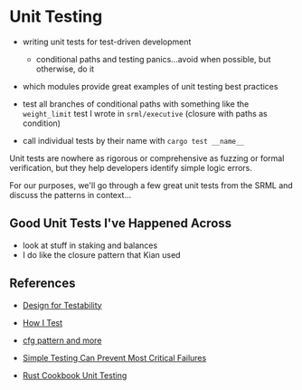 # Unit Testing
* writing unit tests for test-driven development
    * conditional paths and testing panics...avoid when possible, but otherwise, do it

* which modules provide great examples of unit testing best practices
* test all branches of conditional paths with something like the `weight_limit` test I wrote in `srml/executive` (closure with paths as condition)
* call individual tests by their name with `cargo test __name__`

Unit tests are nowhere as rigorous or comprehensive as fuzzing or formal verification, but they help developers identify simple logic errors.

For our purposes, we'll go through a few great unit tests from the SRML and discuss the patterns in context...

## Good Unit Tests I've Happened Across

* look at stuff in staking and balances
* I do like the closure pattern that Kian used

## References

* [Design for Testability](https://blog.nelhage.com/2016/03/design-for-testability/)
* [How I Test](https://blog.nelhage.com/2016/12/how-i-test/)
* [cfg pattern and more](https://os.phil-opp.com/unit-testing/)

* [Simple Testing Can Prevent Most Critical Failures](https://www.usenix.org/system/files/conference/osdi14/osdi14-paper-yuan.pdf)

* [Rust Cookbook Unit Testing](https://doc.rust-lang.org/rust-by-example/testing/unit_testing.html)